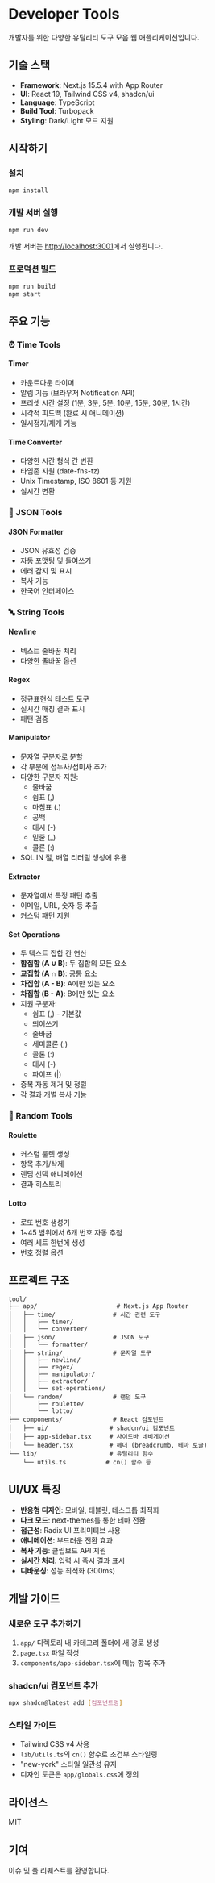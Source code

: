 # Developer Tools

개발자를 위한 다양한 유틸리티 도구 모음 웹 애플리케이션입니다.

## 기술 스택

- **Framework**: Next.js 15.5.4 with App Router
- **UI**: React 19, Tailwind CSS v4, shadcn/ui
- **Language**: TypeScript
- **Build Tool**: Turbopack
- **Styling**: Dark/Light 모드 지원

## 시작하기

### 설치

```bash
npm install
```

### 개발 서버 실행

```bash
npm run dev
```

개발 서버는 [http://localhost:3001](http://localhost:3001)에서 실행됩니다.

### 프로덕션 빌드

```bash
npm run build
npm start
```

## 주요 기능

### ⏰ Time Tools

#### Timer
- 카운트다운 타이머
- 알림 기능 (브라우저 Notification API)
- 프리셋 시간 설정 (1분, 3분, 5분, 10분, 15분, 30분, 1시간)
- 시각적 피드백 (완료 시 애니메이션)
- 일시정지/재개 기능

#### Time Converter
- 다양한 시간 형식 간 변환
- 타임존 지원 (date-fns-tz)
- Unix Timestamp, ISO 8601 등 지원
- 실시간 변환

### 📝 JSON Tools

#### JSON Formatter
- JSON 유효성 검증
- 자동 포맷팅 및 들여쓰기
- 에러 감지 및 표시
- 복사 기능
- 한국어 인터페이스

### 🔤 String Tools

#### Newline
- 텍스트 줄바꿈 처리
- 다양한 줄바꿈 옵션

#### Regex
- 정규표현식 테스트 도구
- 실시간 매칭 결과 표시
- 패턴 검증

#### Manipulator
- 문자열 구분자로 분할
- 각 부분에 접두사/접미사 추가
- 다양한 구분자 지원:
  - 줄바꿈
  - 쉼표 (,)
  - 마침표 (.)
  - 공백
  - 대시 (-)
  - 밑줄 (_)
  - 콜론 (:)
- SQL IN 절, 배열 리터럴 생성에 유용

#### Extractor
- 문자열에서 특정 패턴 추출
- 이메일, URL, 숫자 등 추출
- 커스텀 패턴 지원

#### Set Operations
- 두 텍스트 집합 간 연산
- **합집합 (A ∪ B)**: 두 집합의 모든 요소
- **교집합 (A ∩ B)**: 공통 요소
- **차집합 (A - B)**: A에만 있는 요소
- **차집합 (B - A)**: B에만 있는 요소
- 지원 구분자:
  - 쉼표 (,) - 기본값
  - 띄어쓰기
  - 줄바꿈
  - 세미콜론 (;)
  - 콜론 (:)
  - 대시 (-)
  - 파이프 (|)
- 중복 자동 제거 및 정렬
- 각 결과 개별 복사 기능

### 🎲 Random Tools

#### Roulette
- 커스텀 룰렛 생성
- 항목 추가/삭제
- 랜덤 선택 애니메이션
- 결과 히스토리

#### Lotto
- 로또 번호 생성기
- 1~45 범위에서 6개 번호 자동 추첨
- 여러 세트 한번에 생성
- 번호 정렬 옵션

## 프로젝트 구조

```
tool/
├── app/                      # Next.js App Router
│   ├── time/                # 시간 관련 도구
│   │   ├── timer/
│   │   └── converter/
│   ├── json/                # JSON 도구
│   │   └── formatter/
│   ├── string/              # 문자열 도구
│   │   ├── newline/
│   │   ├── regex/
│   │   ├── manipulator/
│   │   ├── extractor/
│   │   └── set-operations/
│   └── random/              # 랜덤 도구
│       ├── roulette/
│       └── lotto/
├── components/              # React 컴포넌트
│   ├── ui/                 # shadcn/ui 컴포넌트
│   ├── app-sidebar.tsx     # 사이드바 네비게이션
│   └── header.tsx          # 헤더 (breadcrumb, 테마 토글)
└── lib/                    # 유틸리티 함수
    └── utils.ts           # cn() 함수 등
```

## UI/UX 특징

- **반응형 디자인**: 모바일, 태블릿, 데스크톱 최적화
- **다크 모드**: next-themes를 통한 테마 전환
- **접근성**: Radix UI 프리미티브 사용
- **애니메이션**: 부드러운 전환 효과
- **복사 기능**: 클립보드 API 지원
- **실시간 처리**: 입력 시 즉시 결과 표시
- **디바운싱**: 성능 최적화 (300ms)

## 개발 가이드

### 새로운 도구 추가하기

1. `app/` 디렉토리 내 카테고리 폴더에 새 경로 생성
2. `page.tsx` 파일 작성
3. `components/app-sidebar.tsx`에 메뉴 항목 추가

### shadcn/ui 컴포넌트 추가

```bash
npx shadcn@latest add [컴포넌트명]
```

### 스타일 가이드

- Tailwind CSS v4 사용
- `lib/utils.ts`의 `cn()` 함수로 조건부 스타일링
- "new-york" 스타일 일관성 유지
- 디자인 토큰은 `app/globals.css`에 정의

## 라이선스

MIT

## 기여

이슈 및 풀 리퀘스트를 환영합니다.
